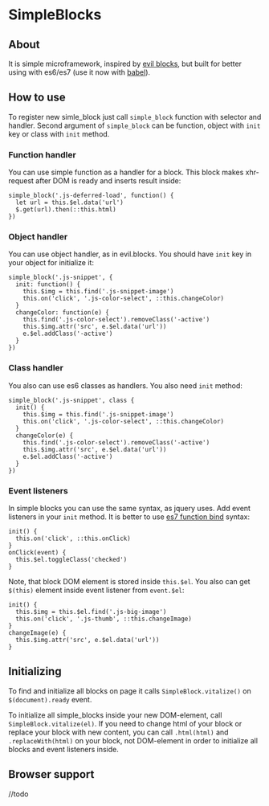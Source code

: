 # SimpleBlocks

## About
It is simple microframework, inspired by [evil blocks](https://github.com/ai/evil-blocks), but built for better using with es6/es7 (use it now with [babel](https://babeljs.io/)).

## How to use 

To register new simle_block just call `simple_block` function with selector and handler. Second argument of `simple_block` can be function, object with `init` key or class with `init` method.

### Function handler
You can use simple function as a handler for a block. This block makes xhr-request after DOM is ready and inserts result inside:

    simple_block('.js-deferred-load', function() {
      let url = this.$el.data('url')
      $.get(url).then(::this.html)
    })

### Object handler
You can use object handler, as in evil.blocks. You should have `init` key in your object for initialize it:

    simple_block('.js-snippet', {
      init: function() {
        this.$img = this.find('.js-snippet-image')
        this.on('click', '.js-color-select', ::this.changeColor)
      }
      changeColor: function(e) {
        this.find('.js-color-select').removeClass('-active')
        this.$img.attr('src', e.$el.data('url'))
        e.$el.addClass('-active')
      }
    })


### Class handler
You also can use es6 classes as handlers. You also need `init` method:

    simple_block('.js-snippet', class {
      init() {
        this.$img = this.find('.js-snippet-image')
        this.on('click', '.js-color-select', ::this.changeColor)
      }
      changeColor(e) {
        this.find('.js-color-select').removeClass('-active')
        this.$img.attr('src', e.$el.data('url'))
        e.$el.addClass('-active')
      }
    })

### Event listeners
In simple blocks you can use the same syntax, as jquery uses. Add event listeners in your `init` method. It is better to use [es7 function bind](http://babeljs.io/blog/2015/05/14/function-bind/) syntax:

    init() {
      this.on('click', ::this.onClick)
    }
    onClick(event) {
      this.$el.toggleClass('checked')
    }

Note, that block DOM element is stored inside `this.$el`. You also can get `$(this)` element inside event listener from `event.$el`:

    init() {  
      this.$img = this.$el.find('.js-big-image')
      this.on('click', '.js-thumb', ::this.changeImage)
    }
    changeImage(e) {
      this.$img.attr('src', e.$el.data('url'))
    }

## Initializing 
To find and initialize all blocks on page it calls `SimpleBlock.vitalize()` on `$(document).ready` event. 

To initialize all simple_blocks inside your new DOM-element, call `SimpleBlock.vitalize(el)`. If you need to change html of your block or replace your block with new content, you can call `.html(html)` and `.replaceWith(html)` on your block, not DOM-element in order to initialize all blocks and event listeners inside.


## Browser support
//todo
